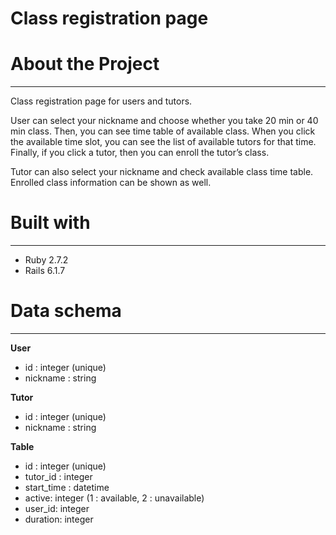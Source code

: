 # Class registration page

# About the Project

---

Class registration page for users and tutors. 

User can select your nickname and choose whether you take 20 min or 40 min class.
Then, you can see time table of available class. 
When you click the available time slot, you can see the list of available tutors for that time. 
Finally, if you click a tutor, then you can enroll the tutor’s class. 

Tutor can also select your nickname and check available class time table. 
Enrolled class information can be shown as well.

# Built with

---

- Ruby 2.7.2
- Rails 6.1.7

# Data schema

---

**User**

- id : integer (unique)
- nickname : string

**Tutor**

- id : integer (unique)
- nickname : string

**Table**

- id : integer (unique)
- tutor_id : integer
- start_time : datetime
- active: integer (1 : available, 2 : unavailable)
- user_id: integer
- duration: integer